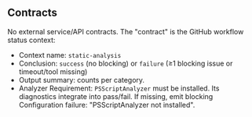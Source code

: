 ## Contracts
No external service/API contracts. The "contract" is the GitHub workflow status context:

- Context name: `static-analysis`
- Conclusion: `success` (no blocking) or `failure` (≥1 blocking issue or timeout/tool missing)
- Output summary: counts per category.
- Analyzer Requirement: `PSScriptAnalyzer` must be installed. Its diagnostics integrate into pass/fail. If missing, emit blocking Configuration failure: "PSScriptAnalyzer not installed".
